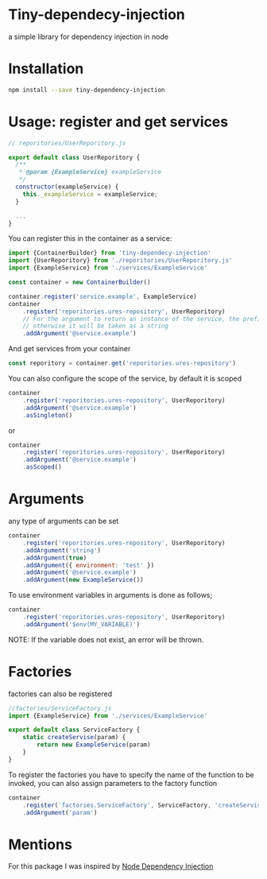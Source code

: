 # Tiny-dependecy-injection
 
a simple library for dependency injection in node

# Installation
```sh
npm install --save tiny-dependency-injection
```

# Usage: register and get services
```js
// reporitories/UserReporitory.js

export default class UserReporitory {
  /**
   * @param {ExampleService} exampleService
   */
  constructor(exampleService) {
    this._exampleService = exampleService;
  }

  ...
}
```
You can register this in the container as a service:
```js
import {ContainerBuilder} from 'tiny-dependecy-injection'
import {UserReporitory} from './reporitories/UserReporitory.js'
import {ExampleService} from './services/ExampleService' 

const container = new ContainerBuilder()

container.register('service.example', ExampleService)
container
    .register('reporitories.ures-repository', UserReporitory)
    // For the argument to return an instance of the service, the prefix '@' must be used, 
    // otherwise it will be taken as a string
    .addArgument('@service.example')
```
And get services from your container
```js
const reporitory = container.get('reporitories.ures-repository')
```
You can also configure the scope of the service, by default it is scoped
```js
container
    .register('reporitories.ures-repository', UserReporitory)
    .addArgument('@service.example')
    .asSingleton()
```
or
```js
container
    .register('reporitories.ures-repository', UserReporitory)
    .addArgument('@service.example')
    .asScoped()
```
# Arguments
any type of arguments can be set
```js
container
    .register('reporitories.ures-repository', UserReporitory)
    .addArgument('string')
    .addArgument(true)
    .addArgument({ environment: 'test' })
    .addArgument('@service.example')
    .addArgument(new ExampleService())
```
To use environment variables in arguments is done as follows;
```js
container
    .register('reporitories.ures-repository', UserReporitory)
    .addArgument('$env(MY_VARIABLE)')
```
NOTE: If the variable does not exist, an error will be thrown.

# Factories
factories can also be registered
```js
//factories/ServiceFactory.js
import {ExampleService} from './services/ExampleService' 

export default class ServiceFactory {
    static createServise(param) {
        return new ExampleService(param)
    }
}
```
To register the factories you have to specify the name of the function to be invoked, 
you can also assign parameters to the factory function
```js
container
    .register('factories.ServiceFactory', ServiceFactory, 'createServise')
    .addArgument('param')
```
# Mentions
For this package I was inspired by [Node Dependency Injection](https://github.com/zazoomauro/node-dependency-injection)
